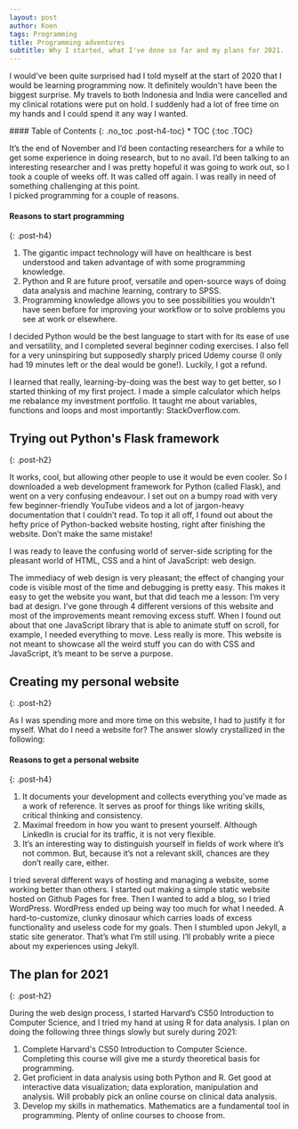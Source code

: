 ```yaml
---
layout: post
author: Koen
tags: Programming
title: Programming adventures
subtitle: Why I started, what I've done so far and my plans for 2021. 
---
```




<p>I would've been quite surprised had I told myself at the start of 2020 that I would be learning programming now. It definitely wouldn't have been the biggest surprise. My travels to both Indonesia and India were cancelled and my clinical rotations were put on hold. I suddenly had a lot of free time on my hands and I could spend it any way I wanted.</p>

<div id='blogbox' markdown="block">
#### Table of Contents 
{: .no_toc .post-h4-toc}
* TOC
{:toc .TOC}
</div>

<p>It’s the end of November and I’d been contacting researchers for a while to get some experience in doing research, but to no avail. I’d been talking to an interesting researcher and I was pretty hopeful it was going to work out, so I took a couple of weeks off. It was called off again. I was really in need of something challenging at this point.<br> I picked programming for a couple of reasons. </p>

#### Reasons to start programming
{: .post-h4}

1. The gigantic impact technology will have on healthcare is best understood and taken advantage of with some programming knowledge. 
2. Python and R are future proof, versatile and open-source ways of doing data analysis and machine learning, contrary to SPSS. 
3. Programming knowledge allows you to see possibilities you wouldn't have seen before for improving your workflow or to solve problems you see at work or elsewhere. 

<p>I decided Python would be the best language to start with for its ease of use and versatility, and I completed several beginner coding exercises. I also fell for a very uninspiring but supposedly sharply priced Udemy course (I only had 19 minutes left or the deal would be gone!). Luckily, I got a refund.</p>
<p>I learned that really, learning-by-doing was the best way to get better, so I started thinking of my first project. I made a simple calculator which helps me rebalance my investment portfolio. It taught me about variables, functions and loops and most importantly: StackOverflow.com.</p>
 
## Trying out Python's Flask framework
{: .post-h2}

<p>It works, cool, but allowing other people to use it would be even cooler. So I downloaded a web development framework for Python (called Flask), and went on a very confusing endeavour. I set out on a bumpy road with very few beginner-friendly YouTube videos and a lot of jargon-heavy documentation that I couldn’t read. To top it all off, I found out about the hefty price of Python-backed website hosting, right after finishing the website. Don’t make the same mistake!</p>
<p>I was ready to leave the confusing world of server-side scripting for the pleasant world of HTML, CSS and a hint of JavaScript: web design. </p>
<p>The immediacy of web design is very pleasant; the effect of changing your code is visible most of the time and debugging is pretty easy. This makes it easy to get the website you want, but that did teach me a lesson: I’m very bad at design. I’ve gone through 4 different versions of this website and most of the improvements meant removing excess stuff. When I found out about that one JavaScript library that is able to animate stuff on scroll, for example, I needed everything to move. Less really is more. This website is not meant to showcase all the weird stuff you can do with CSS and JavaScript, it’s meant to be serve a purpose. </p>

## Creating my personal website
{: .post-h2}

<p>As I was spending more and more time on this website, I had to justify it for myself. What do I need a website for? The answer slowly crystallized in the following:</p>

#### Reasons to get a personal website
{: .post-h4}
1. It documents your development and collects everything you've made as a work of reference. It serves as proof for things like writing skills, critical thinking and consistency.
2. Maximal freedom in how you want to present yourself. Although LinkedIn is crucial for its traffic, it is not very flexible. 
3. It’s an interesting way to distinguish yourself in fields of work where it’s not common. But, because it’s not a relevant skill, chances are they don’t really care, either. 

<p>I tried several different ways of hosting and managing a website, some working  better than others. I started out making a simple static website hosted on Github Pages for free. Then I wanted to add a blog, so I tried WordPress. WordPress ended up being way too much for what I needed. A hard-to-customize, clunky dinosaur which carries loads of excess functionality and useless code for my goals. Then I stumbled upon Jekyll, a static site generator. That’s what I’m still using. I’ll probably write a piece about my experiences using Jekyll.</p>

## The plan for 2021
{: .post-h2}

<p>During the web design process, I started Harvard’s CS50 Introduction to Computer Science, and I tried my hand at using R for data analysis. I plan on doing the following three things slowly but surely during 2021:</p>

1. Complete Harvard's CS50 Introduction to Computer Science. Completing this course will give me a sturdy theoretical basis for programming.
2. Get proficient in data analysis using both Python and R. Get good at interactive data visualization; data exploration, manipulation and analysis. Will probably pick an online course on clinical data analysis. 
3. Develop my skills in mathematics. Mathematics are a fundamental tool in programming. Plenty of online courses to choose from. 
